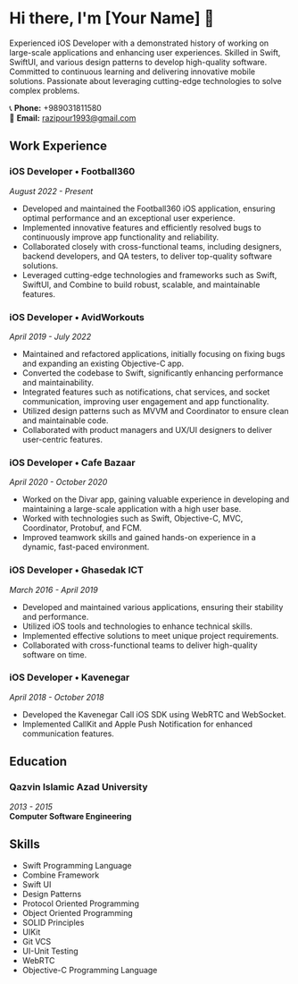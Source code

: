 # Hi there, I'm [Your Name] 👋

Experienced iOS Developer with a demonstrated history of working on large-scale applications and enhancing user experiences. Skilled in Swift, SwiftUI, and various design patterns to develop high-quality software. Committed to continuous learning and delivering innovative mobile solutions. Passionate about leveraging cutting-edge technologies to solve complex problems.

📞 **Phone:** +989031811580  
📧 **Email:** [razipour1993@gmail.com](mailto:razipour1993@gmail.com)

## Work Experience

### iOS Developer • Football360
*August 2022 - Present*

- Developed and maintained the Football360 iOS application, ensuring optimal performance and an exceptional user experience.
- Implemented innovative features and efficiently resolved bugs to continuously improve app functionality and reliability.
- Collaborated closely with cross-functional teams, including designers, backend developers, and QA testers, to deliver top-quality software solutions.
- Leveraged cutting-edge technologies and frameworks such as Swift, SwiftUI, and Combine to build robust, scalable, and maintainable features.

### iOS Developer • AvidWorkouts
*April 2019 - July 2022*

- Maintained and refactored applications, initially focusing on fixing bugs and expanding an existing Objective-C app.
- Converted the codebase to Swift, significantly enhancing performance and maintainability.
- Integrated features such as notifications, chat services, and socket communication, improving user engagement and app functionality.
- Utilized design patterns such as MVVM and Coordinator to ensure clean and maintainable code.
- Collaborated with product managers and UX/UI designers to deliver user-centric features.

### iOS Developer • Cafe Bazaar
*April 2020 - October 2020*

- Worked on the Divar app, gaining valuable experience in developing and maintaining a large-scale application with a high user base.
- Worked with technologies such as Swift, Objective-C, MVC, Coordinator, Protobuf, and FCM.
- Improved teamwork skills and gained hands-on experience in a dynamic, fast-paced environment.

### iOS Developer • Ghasedak ICT
*March 2016 - April 2019*

- Developed and maintained various applications, ensuring their stability and performance.
- Utilized iOS tools and technologies to enhance technical skills.
- Implemented effective solutions to meet unique project requirements.
- Collaborated with cross-functional teams to deliver high-quality software on time.

### iOS Developer • Kavenegar
*April 2018 - October 2018*

- Developed the Kavenegar Call iOS SDK using WebRTC and WebSocket.
- Implemented CallKit and Apple Push Notification for enhanced communication features.

## Education

### Qazvin Islamic Azad University
*2013 - 2015*  
**Computer Software Engineering**

## Skills

- Swift Programming Language
- Combine Framework
- Swift UI
- Design Patterns
- Protocol Oriented Programming
- Object Oriented Programming
- SOLID Principles
- UIKit
- Git VCS
- UI-Unit Testing
- WebRTC
- Objective-C Programming Language
